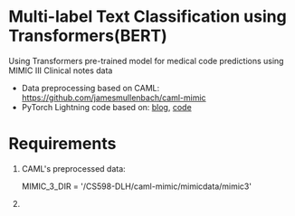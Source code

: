 # Multi-label Text Classification using Transformers(BERT)
Using Transformers pre-trained model for medical code predictions using MIMIC III Clinical notes data

* Data preprocessing based on CAML: https://github.com/jamesmullenbach/caml-mimic
* PyTorch Lightning code based on: [blog](https://medium.com/analytics-vidhya/multi-label-text-classification-using-transformers-bert-93460838e62b), [code](https://github.com/pnageshkar/NLP/blob/master/Medium/Multi_label_Classification_BERT_Lightning.ipynb)

# Requirements

1. CAML's preprocessed data:
   
    MIMIC_3_DIR = '/CS598-DLH/caml-mimic/mimicdata/mimic3'
   
2. 